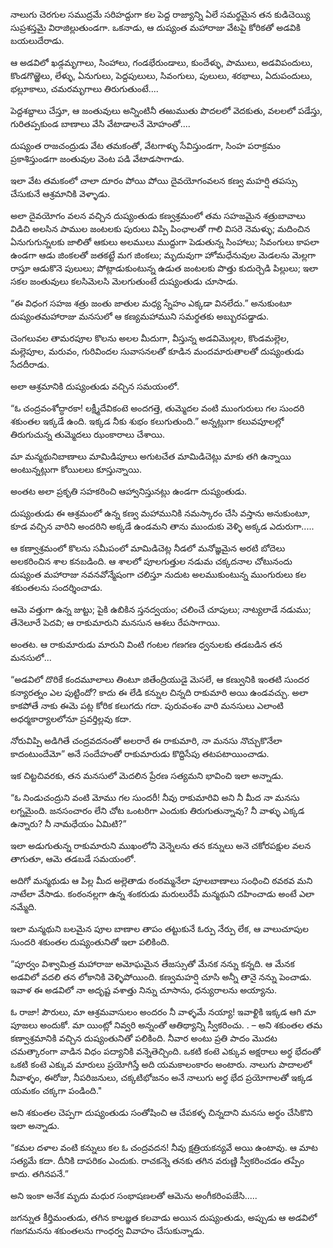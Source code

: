 ﻿నాలుగు చెరగుల సముద్రమే సరిహద్దుగా కల పెద్ద రాజ్యాన్ని ఏలే సమర్థమైన తన కుడిచెయ్యి సుప్రశస్తమై విరాజిల్లుతుండగా. ఒకనాడు, ఆ దుష్యంత మహారాజు వేటపై కోరికతో అడవికి బయలుదేరాడు. 

ఆ అడవిలో ఖడ్గమృగాలు, సింహాలు, గండభేరుండాలు, కుందేళ్ళు, పాములు, అడవిపందులు, కొండగొఱ్ఱెలు, లేళ్ళు, ఏనుగులు, పెద్దపులులు, సివంగులు, పులులు, శరభాలు, ఏదుపందులు, భల్లూకాలు, చమరమృగాలు తిరుగుతుంటే.... 

పెద్దశబ్దాలు చేస్తూ, ఆ జంతువులు అన్నింటినీ తఱుముతు పొదలలో వెదకుతు, వలలలో పడేస్తు, గురితప్పకుండ బాణాలు వేసి వేటాడాలనే మోహంతో.... 

దుష్యంత రాజచంద్రుడు వేట తమకంతో, వేటగాళ్ళు సేవిస్తుండగా, సింహ పరాక్రమం ప్రకాశిస్తుండగా జంతువుల వెంట పడి వేటాడసాగాడు. 

ఇలా వేట తమకంలో చాలా దూరం పోయి పోయి దైవయోగంవలన కణ్వ మహర్షి తపస్సు చేసుకునే ఆశ్రమానికి వెళ్ళాడు. 

అలా దైవయోగం వలన వచ్చిన దుష్యంతుడు కణ్వశ్రమంలో తమ సహజమైన శత్రుబావాలు విడిచి అలసిన పాముల జంటలకు పురులు విప్పి పింఛాలతో గాలి విసరె నెమళ్ళు; మదించిన ఏనుగుగున్నలకు జాలితో ఆకులు అలములు ముద్దుగా పెడుతున్న సింహాలు; సివంగులు కాపలా ఉండగా ఆడు జింకలతో జతకట్టే మగ జింకలు; మృదువుగా హోమధేనువుల మెడలను మెల్లగా రాస్తూ ఆడుకొనె పులులు; పోట్లాడుకుంటున్న ఉడుత జంటలకు పొత్తు కుదుర్చెడి పిల్లులు; ఇలా సకల జంతువులు కలసిమెలసి మెలగుతుంటే దుష్యంతుడు చూసాడు. 

“ఈ విధంగ సహజ శత్రు జంతు జాతుల మధ్య స్నేహం ఎక్కడా వినలేదు.” అనుకుంటూ దుష్యంతమహారాజు మనసులో ఆ కణ్యమహాముని సమర్థతకు అబ్బురపడ్డాడు. 

చెంగలువల తామరపూల కొలను అలల మీదుగా, వీస్తున్న అడవిమొల్లల, కొండమల్లెల, మల్లెపూల, మరువం, గురివిందల సువాసనలతో కూడిన మందమారుతాలతో దుష్యంతుడు సేదదీరాడు. 

అలా ఆశ్రమానికి దుష్యంతుడు వచ్చిన సమయంలో. 

“ఓ చంద్రవంశోద్ధారకా! లక్ష్మీదేవికంటె అందగత్తె, తుమ్మెదల వంటి ముంగురులు గల సుందరి శకుంతల ఇక్కడే ఉంది. ఇక్కడ నీకు శుభం కలుగుతుంది.” అన్నట్లుగా కలువపూలల్లో తిరుగుచున్న తుమ్మెదలు ఝంకారాలు చేశాయి. 

మా మన్మథునిబాణాలు మామిడిపూలు అగుటచేత మామిడిచెట్లు మాకు తగి ఉన్నాయి అంటున్నట్లుగా కోయిలలు కూస్తున్నాయి. 

అంతట అలా ప్రకృతి సహకరించి ఆహ్వానిస్తునట్లు ఉండగా దుష్యంతుడు. 

దుష్యంతుడు ఈ ఆశ్రమంలో ఉన్న కణ్వ మహామునికి నమస్కారం చేసి వస్తాను అనుకుంటూ, కూడ వచ్చిన వారిని అందరిని అక్కడే ఉండమని తాను ముందుకు వెళ్ళి అక్కడ ఎదురుగా..... 

ఆ కణ్వాశ్రమంలో కొలను సమీపంలో మామిడిచెట్ల నీడలో మనోజ్ఞమైన అరటి బోదెలు అలకరించిన శాల కనబడింది. ఆ శాలలో పూలగుత్తుల నడుమ చక్కదనాల చోటునందు దుష్యంత మహారాజు నవనవోన్మేషంగా చలిస్తూ నుదుట అలముకుంటున్న ముంగురులు కల శకుంతలను సందర్శించాడు. 

ఆమె వత్తుగా ఉన్న జుట్టు; పైకి ఉబికిన స్తనద్వయం; చలించే చూపులు; నాట్యలాడే నడుము; తేనెలూరే పెదవి; ఆ రాకుమారుని మనసున ఆశలు రేపసాగాయి. 

అంతట. ఆ రాకుమారుడు మారుని వింటి గంటల గణగణ ధ్వనులకు తడబడిన తన మనసులో... 

“అడవిలో దొరికే కందమూలాలు తింటూ జితేంద్రియుడై మెసలే, ఆ కణ్వునికి ఇంతటి సుందర కన్యారత్నం ఎల పుట్టిందో? కాదు ఈ లేడి కన్నుల చిన్నది రాకుమారి అయి ఉండవచ్చు. అలా కాకపోతే నాకు ఈమె పట్ల కోరిక కలుగదు గదా. పురువంశం వారి మనసులు ఎలాంటి అధర్మకార్యాలలోనూ ప్రవర్తిల్లవు కదా. 

నోరువిప్పి అడిగితే చంద్రవదనంతో అలరారే ఈ రాకుమారి, నా మనసు నొచ్చుకొనేలా కాదంటుందేమో” అనే సందేహంతో రాకుమారుడు కొద్దిసేపు తటపటాయించాడు. 

ఇక చిట్టచివరకు, తన మనసులో మెదలిన ప్రేరణ సత్యమని భావించి ఇలా అన్నాడు. 

“ఓ నిండుచంద్రుని వంటి మోము గల సుందరీ! నీవు రాకుమారివి అని నీ మీద నా మనసు లగ్నమైంది. జనసంచారం లేని చోట ఒంటరిగా ఎందుకు తిరుగుతున్నావు? నీ వాళ్ళు ఎక్కడ ఉన్నారు? నీ నామధేయం ఏమిటి?” 

ఇలా అడుగుతున్న రాకుమారుని ముఖంలోని వెన్నెలను తన కన్నులు అనె చకోరపక్షుల వలన తాగుతూ, ఆమె తడబడే సమయంలో. 

అదిగో మన్మథుడు ఆ పిల్ల మీద అల్లెతాడు ఠంఠమ్మనేలా పూలబాణాలు సంధించి ఠవఠవ మని నాటేలా వేసాడు. కంఠంనల్లగా ఉన్న శంకరుడు మరులురేపే మన్మథుని దహించాడు అంటే ఎలా నమ్మేది. 

ఇలా మన్మథుని బలమైన పూల బాణాల తాపం తట్టుకునే ఓర్పు నేర్పు లేక, ఆ వాలుచూపుల సుందరి శకుంతల దుష్యంతునితో ఇలా పలికింది. 

“పూర్వం విశ్వామిత్ర మహారాజు అమోఘమైన తేజస్సుతో మేనక నన్ను కన్నది. ఆ మేనక అడవిలో వదలి తన లోకానికి వెళ్ళిపోయింది. కణ్వమహర్షి చూసి అన్నీ తానై నన్ను పెంచాడు. ఇవాళ ఈ అడవిలో నా అదృష్ట వశాత్తు నిన్ను చూసాను, ధన్యురాలను అయ్యాను. 

ఓ రాజా! పౌరులు, మా ఆశ్రమవాసులం అందరం నీ వాళ్ళమే నయ్యా! ఇవాళ్టికి ఇక్కడ ఆగి మా పూజలు అందుకో. మా యింట్లో నివ్వరి అన్నంతో ఆతిథ్యాన్ని స్వీకరించు. 
. – అని శకుంతల తమ కణ్వాశ్రమానికి వచ్చిన దుష్యంతునితో పలికింది. నీవార అంటు ప్రతి పాదం మొదట చమత్కారంగా వాడిన విధం పద్యానికి వన్నెతెచ్చింది. ఒకటి కంటె ఎక్కువ అక్షరాలు అర్థ భేదంతో ఒకటి కంటె ఎక్కువ మారులు ప్రయోగిస్తే అది యమకాలంకారం అంటారు. నాలుగు పాదాలలో నీవాళ్ళం, ఈరోజు, నీపరిజనులు, చక్కటిభోజనం అనే నాలుగు అర్థ భేద ప్రయోగాలతో ఇక్కడ యమకం చక్కగా పండింది." 

అని శకుంతల చెప్పగా దుష్యంతుడు సంతోషించి ఆ చేపకళ్ళ చిన్నదాని మనసు అర్థం చేసికొని ఇలా అన్నాడు. 

“కమల దళాల వంటి కన్నులు కల ఓ చంద్రవదన! నీవు క్షత్రియకన్యవే అయి ఉంటావు. ఆ మాట సత్యమే కదా. దీనికి దాపరికం ఎందుకు. రాచకన్నె తనకు తగిన వరుణ్ణి స్వీకరించడం తప్పేం కాదు. తగినపనే.” 

అని ఇంకా అనేక మృదు మధుర సంభాషణలతో ఆమెను అంగీకరింపజేసి..... 

జగన్నుత కీర్తిమంతుడు, తగిన కాలజ్ఞత కలవాడు అయిన దుష్యంతుడు, అప్పుడు ఆ అడవిలో గజగమనను శకుంతలను గాంధర్వ వివాహం చేసుకున్నాడు. 


